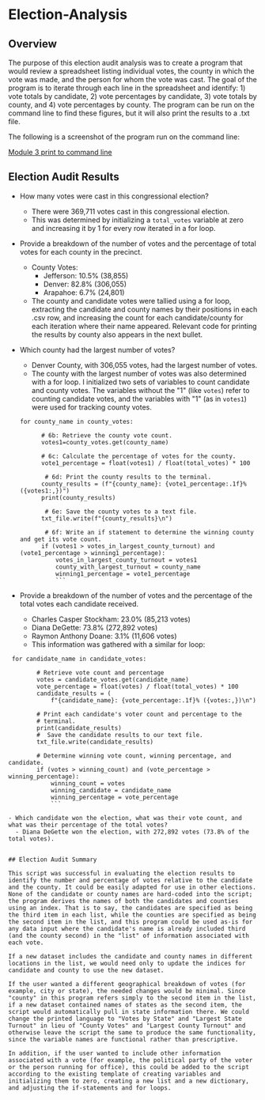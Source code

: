# Election-Analysis

## Overview

The purpose of this election audit analysis was to create a program that would review a spreadsheet listing individual votes, the county in which the vote was made, and the person for whom the vote was cast. The goal of the program is to iterate through each line in the spreadsheet and identify: 1) vote totals by candidate, 2) vote percentages by candidate, 3) vote totals by county, and 4) vote percentages by county. The program can be run on the command line to find these figures, but it will also print the results to a .txt file. 

The following is a screenshot of the program run on the command line: 

[Module 3 print to command line](https://user-images.githubusercontent.com/100863488/158887910-03d06c95-8f62-477e-a268-5ebda81c41a1.png)



## Election Audit Results


- How many votes were cast in this congressional election?
  - There were 369,711 votes cast in this congressional election.
  - This was determined by initializing a `total_votes` variable at zero and increasing it by 1 for every row iterated in a for loop.

- Provide a breakdown of the number of votes and the percentage of total votes for each county in the precinct.
  - County Votes:
    - Jefferson: 10.5% (38,855)
    - Denver: 82.8% (306,055)
    - Arapahoe: 6.7% (24,801)
  - The county and candidate votes were tallied using a for loop, extracting the candidate and county names by their positions in each .csv row, and increasing the count for each candidate/county for each iteration where their name appeared. Relevant code for printing the results by county also appears in the next bullet.


- Which county had the largest number of votes?
  - Denver County, with 306,055 votes, had the largest number of votes.
  - The county with the largest number of votes was also determined with a for loop. I initialized two sets of variables to count candidate and county votes. The variables without the "1" (like `votes`) refer to counting candidate votes, and the variables with "1" (as in `votes1`) were used for tracking county votes.
  ```
  for county_name in county_votes:

        # 6b: Retrieve the county vote count.
        votes1=county_votes.get(county_name)

        # 6c: Calculate the percentage of votes for the county.
        vote1_percentage = float(votes1) / float(total_votes) * 100

         # 6d: Print the county results to the terminal.
        county_results = (f"{county_name}: {vote1_percentage:.1f}% ({votes1:,})")
        print(county_results)

         # 6e: Save the county votes to a text file.
        txt_file.write(f"{county_results}\n")

         # 6f: Write an if statement to determine the winning county and get its vote count.
        if (votes1 > votes_in_largest_county_turnout) and (vote1_percentage > winning1_percentage):
            votes_in_largest_county_turnout = votes1
            county_with_largest_turnout = county_name
            winning1_percentage = vote1_percentage
            ```

- Provide a breakdown of the number of votes and the percentage of the total votes each candidate received.
  - Charles Casper Stockham: 23.0% (85,213 votes)
  - Diana DeGette: 73.8% (272,892 votes)
  - Raymon Anthony Doane: 3.1% (11,606 votes)
  - This information was gathered with a similar for loop:
```
 for candidate_name in candidate_votes:

        # Retrieve vote count and percentage
        votes = candidate_votes.get(candidate_name)
        vote_percentage = float(votes) / float(total_votes) * 100
        candidate_results = (
            f"{candidate_name}: {vote_percentage:.1f}% ({votes:,})\n")

        # Print each candidate's voter count and percentage to the
        # terminal.
        print(candidate_results)
        #  Save the candidate results to our text file.
        txt_file.write(candidate_results)

        # Determine winning vote count, winning percentage, and candidate.
        if (votes > winning_count) and (vote_percentage > winning_percentage):
            winning_count = votes
            winning_candidate = candidate_name
            winning_percentage = vote_percentage
            ```

- Which candidate won the election, what was their vote count, and what was their percentage of the total votes?
  - Diana DeGette won the election, with 272,892 votes (73.8% of the total votes).


## Election Audit Summary

This script was successful in evaluating the election results to identify the number and percentage of votes relative to the candidate and the county. It could be easily adapted for use in other elections. None of the candidate or county names are hard-coded into the script; the program derives the names of both the candidates and counties using an index. That is to say, the candidates are specified as being the third item in each list, while the counties are specified as being the second item in the list, and this program could be used as-is for any data input where the candidate's name is already included third (and the county second) in the "list" of information associated with each vote.

If a new dataset includes the candidate and county names in different locations in the list, we would need only to update the indices for candidate and county to use the new dataset. 

If the user wanted a different geographical breakdown of votes (for example, city or state), the needed changes would be minimal. Since "county" in this program refers simply to the second item in the list, if a new dataset contained names of states as the second item, the script would automatically pull in state information there. We could change the printed language to "Votes by State" and "Largest State Turnout" in lieu of "County Votes" and "Largest County Turnout" and otherwise leave the script the same to produce the same functionality, since the variable names are functional rather than prescriptive. 

In addition, if the user wanted to include other information associated with a vote (for example, the political party of the voter or the person running for office), this could be added to the script according to the existing template of creating variables and initializing them to zero, creating a new list and a new dictionary, and adjusting the if-statements and for loops.


